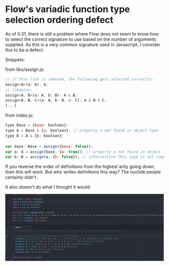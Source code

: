 # Flow's variadic function type selection ordering defect

As of 0.31, there is still a problem where Flow does not seem to know how to select the correct signature to use based on the number of arguments supplied. As this is a very common signature used in Javascript, I consider this to be a defect.

Snippets:

from libs/assign.js:

```js
// if this line is removed, the following gets selected correctly:
assign<A>(a: A): A;
// likewise:
assign<A, B>(a: A, b: B): A & B;
assign<A, B, C>(a: A, b: B, c: C): A & B & C;
[...]
```

from index.js:

```js
type Base = {base: boolean};
type A = Base & {a: boolean}; // property a not found in object type
type B = A & {b: boolean};

var base: Base = assign({base: false});
var a: A = assign(base, {a: true}); // property a not found in object type
var b: B = assign(a, {b: false}); // intersection This type is not compatible with object type: [cascading failure]
```

If you reverse the order of definitions from the highest arity going down, then this will work. But who writes definitions this way? The nuclide people certainly didn't.

It also doesn't do what I thought it would:

![](./screenshots/matchesfirst.png)
